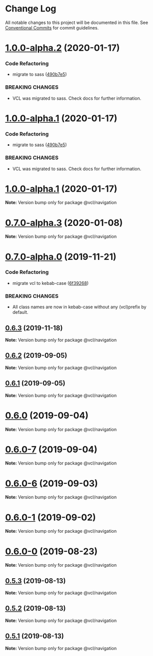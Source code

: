 # Change Log

All notable changes to this project will be documented in this file.
See [Conventional Commits](https://conventionalcommits.org) for commit guidelines.

# [1.0.0-alpha.2](https://github.com/vcl/navigation/compare/v0.7.0-alpha.3...v1.0.0-alpha.2) (2020-01-17)


### Code Refactoring

* migrate to sass ([490b7e5](https://github.com/vcl/navigation/commit/490b7e549d7445d27c8832d00560436e35f71511))


### BREAKING CHANGES

* VCL was migrated to sass. Check docs for further information.





# [1.0.0-alpha.1](https://github.com/vcl/navigation/compare/v0.7.0-alpha.3...v1.0.0-alpha.1) (2020-01-17)


### Code Refactoring

* migrate to sass ([490b7e5](https://github.com/vcl/navigation/commit/490b7e549d7445d27c8832d00560436e35f71511))


### BREAKING CHANGES

* VCL was migrated to sass. Check docs for further information.





# [1.0.0-alpha.1](https://github.com/vcl/navigation/compare/v0.7.0-alpha.3...v1.0.0-alpha.1) (2020-01-17)

**Note:** Version bump only for package @vcl/navigation





# [0.7.0-alpha.3](https://github.com/vcl/navigation/compare/v0.7.0-alpha.0...v0.7.0-alpha.3) (2020-01-08)

**Note:** Version bump only for package @vcl/navigation





# [0.7.0-alpha.0](https://github.com/vcl/navigation/compare/v0.6.2...v0.7.0-alpha.0) (2019-11-21)


### Code Refactoring

* migrate vcl to kebab-case ([6f39268](https://github.com/vcl/navigation/commit/6f39268fe95b3f48d44da527e7e283e97eca04cd))


### BREAKING CHANGES

* All class names are now in kebab-case without any (vcl)prefix by default.





## [0.6.3](https://github.com/vcl/navigation/compare/v0.6.2...v0.6.3) (2019-11-18)

**Note:** Version bump only for package @vcl/navigation





## [0.6.2](https://github.com/vcl/navigation/compare/v0.6.1...v0.6.2) (2019-09-05)

**Note:** Version bump only for package @vcl/navigation





## [0.6.1](https://github.com/vcl/navigation/compare/v0.6.0...v0.6.1) (2019-09-05)

**Note:** Version bump only for package @vcl/navigation





# [0.6.0](https://github.com/vcl/navigation/compare/v0.6.0-7...v0.6.0) (2019-09-04)

**Note:** Version bump only for package @vcl/navigation





# [0.6.0-7](https://github.com/vcl/navigation/compare/v0.6.0-5...v0.6.0-7) (2019-09-04)

**Note:** Version bump only for package @vcl/navigation





# [0.6.0-6](https://github.com/vcl/navigation/compare/v0.6.0-5...v0.6.0-6) (2019-09-03)

**Note:** Version bump only for package @vcl/navigation





# [0.6.0-1](https://github.com/vcl/navigation/compare/v0.6.0-0...v0.6.0-1) (2019-09-02)

**Note:** Version bump only for package @vcl/navigation





# [0.6.0-0](https://github.com/vcl/navigation/compare/v0.5.4...v0.6.0-0) (2019-08-23)

**Note:** Version bump only for package @vcl/navigation





## [0.5.3](https://github.com/vcl/navigation/compare/v0.5.1...v0.5.3) (2019-08-13)

**Note:** Version bump only for package @vcl/navigation





## [0.5.2](https://github.com/vcl/navigation/compare/v0.5.1...v0.5.2) (2019-08-13)

**Note:** Version bump only for package @vcl/navigation





## [0.5.1](https://github.com/vcl/navigation/compare/v0.5.0...v0.5.1) (2019-08-13)

**Note:** Version bump only for package @vcl/navigation
